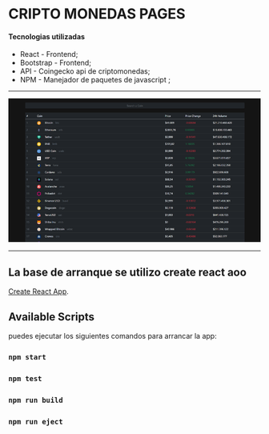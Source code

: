 # CRIPTO MONEDAS PAGES

#### Tecnologias utilizadas

- React - Frontend;
- Bootstrap - Frontend;
- API - Coingecko api de criptomonedas;
- NPM  - Manejador de paquetes de javascript ;
------------
![](public/Imagen3.png)

------------

## La base de arranque se utilizo create react aoo

[Create React App](https://github.com/facebook/create-react-app).

## Available Scripts

puedes ejecutar los siguientes comandos para arrancar la app:

### `npm start`


### `npm test`


### `npm run build`


### `npm run eject`

